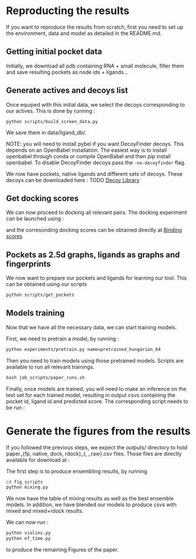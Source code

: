 # Reproducting the results
If you want to reproduce the results from scratch, first you need to set up the environment,
data and model as detailed in the README.md. 

## Getting initial pocket data

Initially, we download all pdb containing RNA + small molecule, filter them and save resulting pockets as node ids + ligands...

[//]: # (TODO : include steps to get the original pockets.)


## Generate actives and decoys list
Once equiped with this initial data, we select the decoys corresponding to our actives.
This is done by running : 

```
python scripts/build_screen_data.py
```

We save them in data/ligand_db/.

NOTE: you will need to install pybel if you want DecoyFinder decoys. This depends on an OpenBabel installation. 
The easiest way is to install openbabel through conda or compile OpenBabel and then pip install openbabel.
To disable DecoyFinder decoys pass the ``-no-decoyfinder`` flag.

We now have pockets, native ligands and different sets of decoys.
These decoys can be downloaded here : TODO [Decoy Library](https://drive.proton.me/urls/YGHQV867NG#RuVM8TLFOdKH)

## Get docking scores

We can now proceed to docking all relevant pairs.
The docking experiment can be launched using :

[//]: # (TODO : upload docking scripts)
 
and the corresonding docking scores can be obtained directly at [Binding scores](https://drive.proton.me/urls/TZJ7R8T8T0#RCd1LK8uu1MK)

[//]: # (TODO : check that the data is ok)

## Pockets as 2.5d graphs, ligands as graphs and fingerprints

We now want to prepare our pockets and ligands for learning our tool.
This can be obtained using our scripts 
```bash
python scripts/get_pockets
```

[//]: # (TODO : get scripts going)


## Models training
Now that we have all the necessary data, we can start training models.

First, we need to pretrain a model, by running :
```bash    
python experiments/pretrain.py name=pretrained_hungarian_64
```

Then you need to train models using those pretrained models.
Scripts are available to run all relevant trainings.
```bash
bash job_scripts/paper_runs.sh
```

Finally, once models are trained, you will need to make an inference on the test set for each trained model, resulting 
in output csvs containing the pocket id, ligand id and predicted score.
The corresponding script needs to be run : 

[//]: # (TODO CARLOS add inference script)
[//]: # (TODO script for rdock to get it as csv)

# Generate the figures from the results

If you followed the previous steps, we expect the *outputs/* directory to hold paper_{fp, native, dock, rdock}_{, _raw}.csv files.
Those files are directly available for download at :

[//]: # (TODO get dl files)


The first step is to produce ensembling results, by running 
```bash
cd fig_scripts
python mixing.py
```

We now have the table of mixing results as well as the best ensemble models. 
In addition, we have blended our models to produce csvs with mixed and mixed+rdock results.

We can now run : 
```bash
python violins.py
python ef_time.py
```
to produce the remaining Figures of the paper.